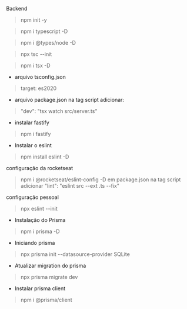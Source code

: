 Backend

> npm init -y 

> npm i typescript -D  

> npm i @types/node -D

> npx tsc --init    

> npm i tsx -D 

* arquivo tsconfig.json

> target: es2020

* arquivo package.json na tag script adicionar:

> "dev": "tsx watch src/server.ts"

* instalar fastify

> npm i fastify


* Instalar o eslint

> npm install eslint -D    

configuração da rocketseat
> npm i @rocketseat/eslint-config -D
em package.json na tag script adicionar "lint": "eslint src --ext .ts --fix"

configuração pessoal

>npx eslint --init


* Instalação do Prisma

> npm i prisma -D

* Iniciando prisma 

> npx prisma init --datasource-provider SQLite

* Atualizar migration do prisma
> npx prisma migrate dev   

* Instalar prisma client
> npm i @prisma/client

